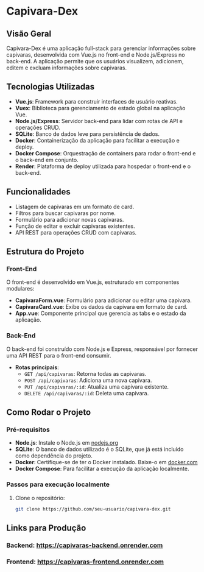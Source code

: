 # Capivara-Dex

## Visão Geral
Capivara-Dex é uma aplicação full-stack para gerenciar informações sobre capivaras, desenvolvida com Vue.js no front-end e Node.js/Express no back-end. A aplicação permite que os usuários visualizem, adicionem, editem e excluam informações sobre capivaras.

## Tecnologias Utilizadas

- **Vue.js**: Framework para construir interfaces de usuário reativas.
- **Vuex**: Biblioteca para gerenciamento de estado global na aplicação Vue.
- **Node.js/Express**: Servidor back-end para lidar com rotas de API e operações CRUD.
- **SQLite**: Banco de dados leve para persistência de dados.
- **Docker**: Containerização da aplicação para facilitar a execução e deploy.
- **Docker Compose**: Orquestração de containers para rodar o front-end e o back-end em conjunto.
- **Render**: Plataforma de deploy utilizada para hospedar o front-end e o back-end.

## Funcionalidades

- Listagem de capivaras em um formato de card.
- Filtros para buscar capivaras por nome.
- Formulário para adicionar novas capivaras.
- Função de editar e excluir capivaras existentes.
- API REST para operações CRUD com capivaras.

## Estrutura do Projeto

### Front-End
O front-end é desenvolvido em Vue.js, estruturado em componentes modulares:
- **CapivaraForm.vue**: Formulário para adicionar ou editar uma capivara.
- **CapivaraCard.vue**: Exibe os dados da capivara em formato de card.
- **App.vue**: Componente principal que gerencia as tabs e o estado da aplicação.

### Back-End
O back-end foi construído com Node.js e Express, responsável por fornecer uma API REST para o front-end consumir.
- **Rotas principais**:
  - `GET /api/capivaras`: Retorna todas as capivaras.
  - `POST /api/capivaras`: Adiciona uma nova capivara.
  - `PUT /api/capivaras/:id`: Atualiza uma capivara existente.
  - `DELETE /api/capivaras/:id`: Deleta uma capivara.

## Como Rodar o Projeto

### Pré-requisitos
- **Node.js**: Instale o Node.js em [nodejs.org](https://nodejs.org)
- **SQLite**: O banco de dados utilizado é o SQLite, que já está incluído como dependência do projeto.
- **Docker**: Certifique-se de ter o Docker instalado. Baixe-o em [docker.com](https://www.docker.com)
- **Docker Compose**: Para facilitar a execução da aplicação localmente.

### Passos para execução localmente

1. Clone o repositório:
   ```bash
   git clone https://github.com/seu-usuario/capivara-dex.git

## Links para Produção

### **Backend**: https://capivaras-backend.onrender.com
### **Frontend**: https://capivaras-frontend.onrender.com

